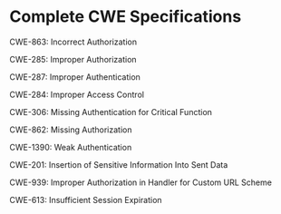 

# Complete CWE Specifications

CWE-863: Incorrect Authorization

CWE-285: Improper Authorization

CWE-287: Improper Authentication

CWE-284: Improper Access Control

CWE-306: Missing Authentication for Critical Function

CWE-862: Missing Authorization

CWE-1390: Weak Authentication

CWE-201: Insertion of Sensitive Information Into Sent Data

CWE-939: Improper Authorization in Handler for Custom URL Scheme

CWE-613: Insufficient Session Expiration